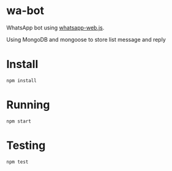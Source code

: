 # wa-bot

WhatsApp bot using [whatsapp-web.js](https://github.com/pedroslopez/whatsapp-web.js).

Using MongoDB and mongoose to store list message and reply

# Install
```
npm install
```

# Running
```
npm start
```

# Testing
```
npm test
```
